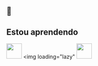 ## 👋

## Estou aprendendo

<img loading="lazy" src="https://cdn.jsdelivr.net/gh/devicons/devicon/icons/linux/linux-original.svg" width="40" height="40"/> <img loading="lazy" <img loading= "lazy" src="https://cdn.jsdelivr.net/gh/devicons/devicon/icons/python/python-original-wordmark.svg" width="40" height="40"/> 
           

